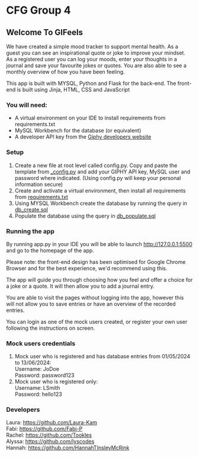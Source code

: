# CFG Group 4

## Welcome To GIFeels 
We have created a simple mood tracker to support mental health. As a guest you can see an inspirational quote or joke to improve your mindset. As a registered user you can log your moods, enter your thoughts in a journal and save your favourite jokes or quotes. You are also able to see a monthly overview of how you have been feeling.

This app is built with MYSQL, Python and Flask for the back-end. The front-end is built using Jinja, HTML, CSS and JavaScript

### You will need:

- A virtual environment on your IDE to install requirements from requirements.txt
- MySQL Workbench for the database (or equivalent)
- A developer API key from the [Giphy developers website](https://developers.giphy.com/)


### Setup 
1. Create a new file at root level called config.py. Copy and paste the template from [_config.py](/_config.py) and add your GIPHY API key, MySQL user and password where indicated. (Using config.py will keep your personal information secure)
2. Create and activate a virtual environment, then install all requirements from [requirements.txt](/requirements.txt)
3. Using MYSQL Workbench create the database by running the query in [db_create.sql](/DB_Setup/db_create.sql)
5. Populate the database using the query in [db_populate.sql](/DB_Setup/db.populate.sql)

### Running the app
By running app.py in your IDE you will be able to launch http://127.0.0.1:5500 and go to the homepage of the app.

Please note: the front-end design has been optimised for Google Chrome Browser and for the best experience, we'd recommend using this.

The app will guide you through choosing how you feel and offer a choice for a joke or a quote. It will then allow you to add a journal entry.

You are able to visit the pages without logging into the app, however this will not allow you to save entries or have an overview of the recorded entries.

You can login as one of the mock users created, or register your own user following the instructions on screen.

### Mock users credentials
1. Mock user who is registered and has database entries from 01/05/2024 to 13/06/2024:\
Username: JoDoe\
Password: password123
2. Mock user who is registered only:\
Username: LSmith\
Password: hello123

### Developers

Laura: https://github.com/Laura-Kam \
Fabi: https://github.com/Fabi-P \
Rachel: https://github.com/Tookles \
Alyssa: https://github.com/lyscodes \
Hannah: https://github.com/HannahTInsleyMcRink
